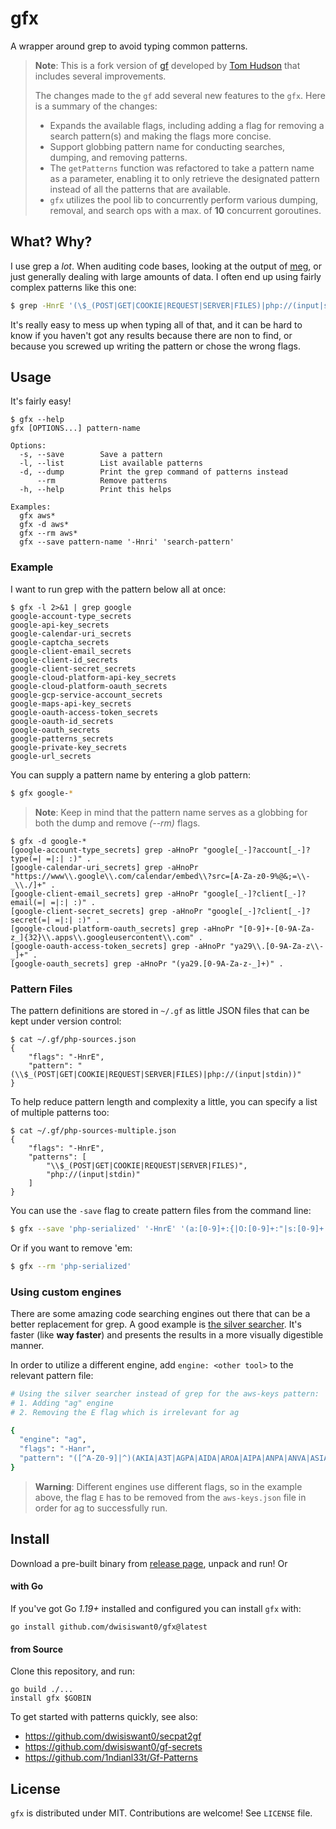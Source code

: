 # gfx

A wrapper around grep to avoid typing common patterns.

> **Note**: This is a fork version of [gf](https://github.com/tomnomnom/gf) developed by [Tom Hudson](https://github.com/tomnomnom) that includes several improvements.
>
> The changes made to the `gf` add several new features to the `gfx`. Here is a summary of the changes:
>
> - Expands the available flags, including adding a flag for removing a search pattern(s) and making the flags more concise.
> - Support globbing pattern name for conducting searches, dumping, and removing patterns.
> - The `getPatterns` function was refactored to take a pattern name as a parameter, enabling it to only retrieve the designated pattern instead of all the patterns that are available.
> - `gfx` utilizes the pool lib to concurrently perform various dumping, removal, and search ops with a max. of **10** concurrent goroutines.

## What? Why?

I use grep a *lot*. When auditing code bases, looking at the output of [meg](https://github.com/tomnomnom/meg),
or just generally dealing with large amounts of data. I often end up using fairly complex patterns like this one:

```bash
$ grep -HnrE '(\$_(POST|GET|COOKIE|REQUEST|SERVER|FILES)|php://(input|stdin))' *
```

It's really easy to mess up when typing all of that, and it can be hard to know if you haven't got any
results because there are non to find, or because you screwed up writing the pattern or chose the wrong flags.

## Usage

It's fairly easy!

```console
$ gfx --help
gfx [OPTIONS...] pattern-name

Options:
  -s, --save        Save a pattern
  -l, --list        List available patterns
  -d, --dump        Print the grep command of patterns instead
      --rm          Remove patterns
  -h, --help        Print this helps

Examples:
  gfx aws*
  gfx -d aws*
  gfx --rm aws*
  gfx --save pattern-name '-Hnri' 'search-pattern'

```

### Example

I want to run grep with the pattern below all at once:

```console
$ gfx -l 2>&1 | grep google
google-account-type_secrets
google-api-key_secrets
google-calendar-uri_secrets
google-captcha_secrets
google-client-email_secrets
google-client-id_secrets
google-client-secret_secrets
google-cloud-platform-api-key_secrets
google-cloud-platform-oauth_secrets
google-gcp-service-account_secrets
google-maps-api-key_secrets
google-oauth-access-token_secrets
google-oauth-id_secrets
google-oauth_secrets
google-patterns_secrets
google-private-key_secrets
google-url_secrets
```

You can supply a pattern name by entering a glob pattern:

```bash
$ gfx google-*
```

> **Note**: Keep in mind that the pattern name serves as a globbing for both the dump and remove _(--rm)_ flags.

```console
$ gfx -d google-*
[google-account-type_secrets] grep -aHnoPr "google[_-]?account[_-]?type(=| =|:| :)" .
[google-calendar-uri_secrets] grep -aHnoPr "https://www\\.google\\.com/calendar/embed\\?src=[A-Za-z0-9%@&;=\\-_\\./]+" .
[google-client-email_secrets] grep -aHnoPr "google[_-]?client[_-]?email(=| =|:| :)" .
[google-client-secret_secrets] grep -aHnoPr "google[_-]?client[_-]?secret(=| =|:| :)" .
[google-cloud-platform-oauth_secrets] grep -aHnoPr "[0-9]+-[0-9A-Za-z_]{32}\\.apps\\.googleusercontent\\.com" .
[google-oauth-access-token_secrets] grep -aHnoPr "ya29\\.[0-9A-Za-z\\-_]+" .
[google-oauth_secrets] grep -aHnoPr "(ya29.[0-9A-Za-z-_]+)" .
```

### Pattern Files

The pattern definitions are stored in `~/.gf` as little JSON files that can be kept under version control:

```console
$ cat ~/.gf/php-sources.json
{
    "flags": "-HnrE",
    "pattern": "(\\$_(POST|GET|COOKIE|REQUEST|SERVER|FILES)|php://(input|stdin))"
}
```

To help reduce pattern length and complexity a little, you can specify a list of multiple patterns too:

```console
$ cat ~/.gf/php-sources-multiple.json
{
    "flags": "-HnrE",
    "patterns": [
        "\\$_(POST|GET|COOKIE|REQUEST|SERVER|FILES)",
        "php://(input|stdin)"
    ]
}
```

You can use the `-save` flag to create pattern files from the command line:

```bash
$ gfx --save 'php-serialized' '-HnrE' '(a:[0-9]+:{|O:[0-9]+:"|s:[0-9]+:")'
```

Or if you want to remove 'em:

```bash
$ gfx --rm 'php-serialized'
```

### Using custom engines

There are some amazing code searching engines out there that can be a better replacement for grep.
A good example is [the silver searcher](https://github.com/ggreer/the_silver_searcher).
It's faster (like **way faster**) and presents the results in a more visually digestible manner.

In order to utilize a different engine, add `engine: <other tool>` to the relevant pattern file:

```bash
# Using the silver searcher instead of grep for the aws-keys pattern:
# 1. Adding "ag" engine
# 2. Removing the E flag which is irrelevant for ag

{
  "engine": "ag",
  "flags": "-Hanr",
  "pattern": "([^A-Z0-9]|^)(AKIA|A3T|AGPA|AIDA|AROA|AIPA|ANPA|ANVA|ASIA)[A-Z0-9]{12,}"
}
```

> **Warning**: Different engines use different flags, so in the example above, the flag `E` has to be removed from the `aws-keys.json` file in order for ag to successfully run.


## Install

Download a pre-built binary from [release page](https://github.com/dwisiswant0/gfx/releases), unpack and run! Or

#### with Go

If you've got Go *1.19+* installed and configured you can install `gfx` with:

```console
go install github.com/dwisiswant0/gfx@latest
```

#### from Source

Clone this repository, and run:

```console
go build ./...
install gfx $GOBIN
```

To get started with patterns quickly, see also:

- https://github.com/dwisiswant0/secpat2gf
- https://github.com/dwisiswant0/gf-secrets
- https://github.com/1ndianl33t/Gf-Patterns

## License

`gfx` is distributed under MIT. Contributions are welcome! See `LICENSE` file.
